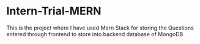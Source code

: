 # Intern-Trial-MERN
This is the project where I have used Mern Stack for storing the Questions entered through frontend to store into backend database of MongoDB

